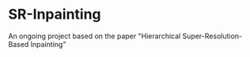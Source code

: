# SR-Inpainting
An ongoing project based on the paper "Hierarchical Super-Resolution-Based Inpainting"
